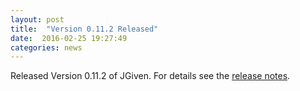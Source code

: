 ```yaml
---
layout: post
title:  "Version 0.11.2 Released"
date:  2016-02-25 19:27:49
categories: news
---
```


Released Version 0.11.2 of JGiven. For details see the [release notes](https://github.com/TNG/JGiven/releases/tag/v0.11.2).

[jgiven-gh]: https://github.com/TNG/JGiven
[jgiven]:    http://jgiven.org
